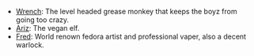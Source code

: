<!-- TITLE: Buddys Bad Boyz -->
<!-- SUBTITLE: The never faltering team that is Buddys Bad Boyz -->

* [Wrench](/buddys-bad-boyz/wrench): The level headed grease monkey that keeps the boyz from going too crazy.
* [Ariz](/buddys-bad-boyz/aristotle-doe-katz): The vegan elf.
* [Fred](/buddys-bad-boyz/fredgar-dorah): World renown fedora artist and professional vaper, also a decent warlock. 